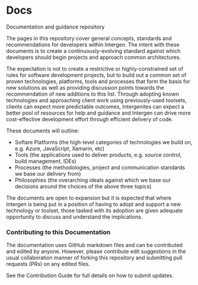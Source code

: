 # Docs
Documentation and guidance repository

The pages in this repository cover general concepts, standards and recommendations for developers within Intergen. 
The intent with these documents is to create a continuously-evolving standard against which developers should begin projects and 
approach common architectures.

The expectation is not to create a restrictive or highly-constrained set of rules for software development projects, but to build 
out a common set of proven technologies, platforms, tools and processes that form the basis for new solutions as well as providing 
discussion points towards the recommendation of new additions to this list. Through adopting known technologies and approaching 
client work using previously-used toolsets, clients can expect more predictable outcomes, Intergenites can expect a better pool of 
resources for help and guidance and Intergen can drive more cost-effective development effort through efficient delivery of code.

These documents will outline:
* Softare Platforms (the high-level categories of technologies we build on, e.g. Azure, JavaScript, Xamarin, etc)
* Tools (the applications used to deliver products, e.g. source control, build management, IDEs)
* Processes (the methodologies, project and communication standards we base our delivery from)
* Philosophies (the overarching ideals against which we base our decisions around the choices of the above three topics)

The documents are open to expansion but it is expected that where Intergen is being put in a position of having to adopt and 
support a new technology or toolset, those tasked with its adoption are given adequate opportunity to discuss and understand the 
implications.

### Contributing to this Documentation
The documentation uses GitHub markdown files and can be contributed and edited by anyone. However, please contribute edit suggestions 
in the usual collaboration manner of forking this repository and submitting pull requests (PRs) on any edited files.

See the Contribution Guide for full details on how to submit updates.